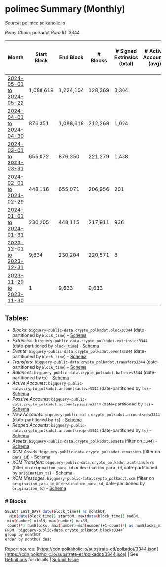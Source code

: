 # polimec Summary (Monthly)

_Source_: [polimec.polkaholic.io](https://polimec.polkaholic.io)

*Relay Chain*: polkadot
*Para ID*: 3344



| Month | Start Block | End Block | # Blocks | # Signed Extrinsics (total) | # Active Accounts (avg) | # Addresses with Balances (max) | Issues |
| ----- | ----------- | --------- | -------- | --------------------------- | ----------------------- | ------------------------------- | ------ |
| [2024-05-01 to 2024-05-22](/polkadot/3344-polimec/2024-05-31.md) | 1,088,619 | 1,224,104 | 128,369 | 3,304 |  | 974 | - 7,117 (5.25%) |   
| [2024-04-01 to 2024-04-30](/polkadot/3344-polimec/2024-04-30.md) | 876,351 | 1,088,618 | 212,268 | 1,024 |  | 899 | -   |   
| [2024-03-01 to 2024-03-31](/polkadot/3344-polimec/2024-03-31.md) | 655,072 | 876,350 | 221,279 | 1,438 |  | 748 | -   |   
| [2024-02-01 to 2024-02-29](/polkadot/3344-polimec/2024-02-29.md) | 448,116 | 655,071 | 206,956 | 201 |  | 540 | -   |   
| [2024-01-01 to 2024-01-31](/polkadot/3344-polimec/2024-01-31.md) | 230,205 | 448,115 | 217,911 | 936 |  | 540 | -   |   
| [2023-12-01 to 2023-12-31](/polkadot/3344-polimec/2023-12-31.md) | 9,634 | 230,204 | 220,571 | 8 |  | 3 | -   |   
| [2023-11-29 to 2023-11-30](/polkadot/3344-polimec/2023-11-30.md) | 1 | 9,633 | 9,633 |  |  | 2 | -   |   

## Tables:

* _Blocks_: `bigquery-public-data.crypto_polkadot.blocks3344` (date-partitioned by `block_time`) - [Schema](/schema/balances.json)
* _Extrinsics_: `bigquery-public-data.crypto_polkadot.extrinsics3344` (date-partitioned by `block_time`) - [Schema](/schema/extrinsics.json)
* _Events_: `bigquery-public-data.crypto_polkadot.events3344` (date-partitioned by `block_time`) - [Schema](/schema/events.json)
* _Transfers_: `bigquery-public-data.crypto_polkadot.transfers3344` (date-partitioned by `block_time`) - [Schema](/schema/transfers.json)
* _Balances_: `bigquery-public-data.crypto_polkadot.balances3344` (date-partitioned by `ts`) - [Schema](/schema/balances.json)
* _Active Accounts_: `bigquery-public-data.crypto_polkadot.accountsactive3344` (date-partitioned by `ts`) - [Schema](/schema/accountsactive.json)
* _Passive Accounts_: `bigquery-public-data.crypto_polkadot.accountspassive3344` (date-partitioned by `ts`) - [Schema](/schema/accountspassive.json)
* _New Accounts_: `bigquery-public-data.crypto_polkadot.accountsnew3344` (date-partitioned by `ts`) - [Schema](/schema/accountsnew.json)
* _Reaped Accounts_: `bigquery-public-data.crypto_polkadot.accountsreaped3344` (date-partitioned by `ts`) - [Schema](/schema/accountsreaped.json)
* _Assets_: `bigquery-public-data.crypto_polkadot.assets` (filter on `3344`) - [Schema](/schema/assets.json)
* _XCM Assets_: `bigquery-public-data.crypto_polkadot.xcmassets` (filter on `para_id`) - [Schema](/schema/xcmassets.json)
* _XCM Transfers_: `bigquery-public-data.crypto_polkadot.xcmtransfers` (filter on `origination_para_id` or `destination_para_id`, date-partitioned by `origination_ts`) - [Schema](/schema/xcmtransfers.json)
* _XCM Messages_: `bigquery-public-data.crypto_polkadot.xcm` (filter on `origination_para_id` or `destination_para_id`, date-partitioned by `origination_ts`) - [Schema](/schema/xcm.json)

### # Blocks
```bash
SELECT LAST_DAY( date(block_time)) as monthDT,
  Min(date(block_time)) startBN, max(date(block_time)) endBN, 
 min(number) minBN, max(number) maxBN, 
 count(*) numBlocks, max(number)-min(number)+1-count(*) as numBlocks_missing 
FROM `bigquery-public-data.crypto_polkadot.blocks3344` 
group by monthDT 
order by monthDT desc
```


Report source: [https://cdn.polkaholic.io/substrate-etl/polkadot/3344.json](https://cdn.polkaholic.io/substrate-etl/polkadot/3344.json) | See [Definitions](/DEFINITIONS.md) for details | [Submit Issue](https://github.com/colorfulnotion/substrate-etl/issues)
